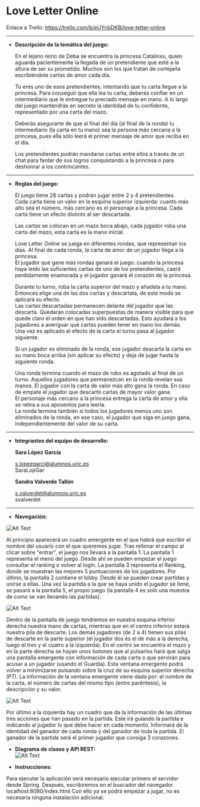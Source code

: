 # Love Letter Online
  
  Enlace a Trello: https://trello.com/b/eUYnbDKB/love-letter-online  
  
---
* **Descripción de la temática del juego:**  
  
  En el lejano reino de Deba se encuentra la princesa Catalinxu, quien aguarda pacientemente la llegada de un pretendiente que esté a la altura de ser su prometido. Muchos son los que tratan de cortejarla escribiéndole cartas de amor cada día.  
  
  Tú eres uno de esos pretendientes, intentando que tu carta llegue a la princesa. Para conseguir que ella lea tu carta, deberás confiar en un intermediario que le entregue tu preciado mensaje en mano.
  A lo largo del juego mantendrás en secreto la identidad de tu confidente, representado por una carta del mazo.  
  
  Deberás asegurarte de que al final del día (al final de la ronda) tu intermediario (la carta en tu mano) sea la persona más cercana a la princesa, pues ella sólo leerá el primer mensaje de amor que reciba en el día.  
  
  Los pretendientes podrán mandarse cartas entre ellos a través de un chat para fardar de sus logros conquistando a la princesa o para deshonrar a los contrincantes.
    
---
  * **Reglas del juego:**    
     
     El juego tiene 28 cartas y podrán jugar entre 2 y 4 pretendientes.  
     Cada carta tiene un valor en la esquina superior izquierda: cuanto más alto sea el número, más cercano es el personaje a la princesa. Cada carta tiene un efecto distinto al ser descartada.   
     
     Las cartas se colocan en un mazo boca abajo, cada jugador roba una carta del mazo, esta carta es la mano inicial.  
       
     Love Letter Online se juega en diferentes rondas, que representan los días. Al final de cada ronda, la carta de amor de un jugador llega a la princesa.  
     El jugador que gane más rondas ganará el juego: cuando la princesa haya leido las suficientes cartas de uno de los pretendientes, caerá perdidamente enamorada y el jugador ganará el corazón de la princesa.   
     
     Durante tu turno, roba la carta superior del mazo y añadela a tu mano. Entonces elige una de las dos cartas y descártala, de este modo se aplicará su efecto.  
     Las cartas descartadas permanecen delante del jugador que las descarta. Quedarán colocadas superpuestas de manera visible para que quede claro el orden en que han sido descartadas. Esto ayudará a los jugadores a averiguar qué cartas pueden tener en mano los demás.  
     Una vez es aplicado el efecto de la carta el turno pasa al jugador siguiente.  
     
     Si un jugador es eliminado de la ronda, ese jugador descarta la carta en su mano boca arriba (sin aplicar su efecto) y deja de jugar hasta la siguiente ronda.    
       
     Una ronda termina cuando el mazo de robo es agotado al final de un turno. Aquellos jugadores que permanezcan en la ronda revelan sus manos. El jugador con la carta de valor más alto gana la ronda. En caso de empate el jugador que descartó cartas de mayor valor gana.  
     El personaje más cercano a la princesa entrega la carta de amor y ella se retira a sus aposentos para leerla.  
     La ronda termina también si todos los jugadores menos uno son eliminados de la ronda, en ese caso, el jugador que siga en juego gana, independientemente del valor de su carta.
       
---
* **Integrantes del equipo de desarrollo:**

    **Sara López García**
    
    s.lopezgarci@alumnos.urjc.es  
    SaraLopGar   
      
    **Sandra Valverde Tallón**
    
    s.valverdet@alumnos.urjc.es  
    svalverdet

---
* **Navegación:**  

![Alt Text](https://github.com/svalverdet/Love-Letter-Online/blob/master/LoveLetter_Online/src/main/resources/static/assets/prueba/navegaci%C3%B3n.png)
  
Al principio aparecerá un cuadro emergente en el que habrá que escribir el nombre del usuario con el que queremos jugar. Tras rellenar el campo al clicar sobre "entrar", el juego nos llevará a la pantalla 1. La pantalla 1 representa el menú del juego. Desde ahí se pueden empezar el juego consultar el ranking o volver al login. 
La pantalla 3 representa el Ranking, donde se muestran las mejores 5 puntuaciones de los jugadores. 
Por último, la pantalla 2 contiene el lobby. Desde él se pueden crear partidas y unirse a ellas. Una vez la partida a la que se haya unido el jugador se llene, se pasará a la pantalla 5, el propio juego (la pantalla 4 es solo una muestra de como se van llenando las partidas). 
    
![Alt Text](https://github.com/svalverdet/Love-Letter-Online/blob/master/LoveLetter_Online/src/main/resources/static/assets/prueba/captura1.png)
    
  Dentro de la pantalla de juego tendremos en nuestra esquina inferior derecha nuestra mano de cartas, mientras que en el centro inferiror estará nuestra pila de descarte. Los demás jugadores (de 2 a 4) tienen sus pilas de descarte en la parte superior (el jugador dos es el de más a la derecha, luego el tres y el cuatro a la izquierda). En el centro se encuentra el mazo y en la parte derecha se hayan unos botones que al pulsarlos hará que salga una pantalla emergente con información de cada carta o que servirán para acusar a un jugador (usando el Guardia). Esta ventana emergente podrá volver a minimizarse pulsando sobre la cruz de su esquina superior derecha (P7). La información de la ventana emergente viene dada por: el nombre de la carta, el número de cartas del mismo tipo (entre paréntesis), la descripción y su valor.  
  
 ![Alt Text](https://github.com/svalverdet/Love-Letter-Online/blob/master/LoveLetter_Online/src/main/resources/static/assets/prueba/captura2.png)
    
  Por último a la izquierda hay un cuadro que da la información de las últimas tres acciones que han pasado en la partida. Este irá guiando la partida e indicando al jugador lo que debe hacer en cada momento. Informará de la identidad del ganador de cada ronda y del ganador de toda la partida. El ganador de la partida será el primer jugador que consiga 3 corazones.


* **Diagrama de clases y API REST:**  
 ![Alt Text](https://github.com/svalverdet/Love-Letter-Online/blob/master/LoveLetter_Online/src/main/resources/static/assets/prueba/DiagramaClases.png)

* **Instrucciones:**    

Para ejecutar la aplicación será necesario ejecutar primero el servidor desde Spring. Después, escribiremos en el buscador del navegador localhost:8080/index.html
Con ello ya se podrá empezar a jugar, no es necesaria ninguna instalación adicional. 


